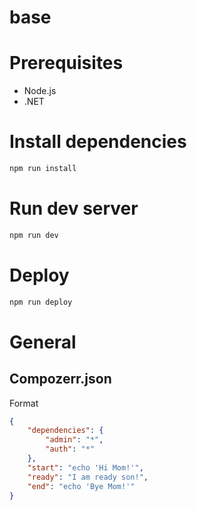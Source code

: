 # base

# Prerequisites
- Node.js
- .NET

# Install dependencies

```bash
npm run install
```

# Run dev server

```bash
npm run dev
```

# Deploy

```bash
npm run deploy
```


# General

## Compozerr.json
Format
```json
{
    "dependencies": {
        "admin": "*",
        "auth": "*"
    },
    "start": "echo 'Hi Mom!'",
    "ready": "I am ready son!",
    "end": "echo 'Bye Mom!'"
}
```